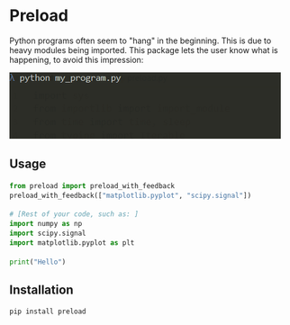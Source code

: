 # Preload

Python programs often seem to "hang" in the beginning. This is due to
heavy modules being imported. This package lets the user know what is
happening, to avoid this impression:

![A console showing the output of the program under "Usage"](https://raw.githubusercontent.com/tfiers/preload/master/example.gif)


## Usage

```python
from preload import preload_with_feedback
preload_with_feedback(["matplotlib.pyplot", "scipy.signal"])

# [Rest of your code, such as: ]
import numpy as np
import scipy.signal
import matplotlib.pyplot as plt

print("Hello")
```

## Installation

```
pip install preload
```
